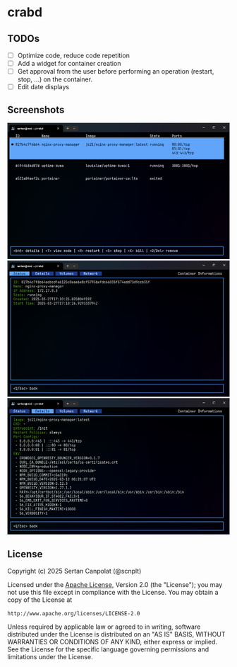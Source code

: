 # crabd

## TODOs

- [ ] Optimize code, reduce code repetition
- [ ] Add a widget for container creation
- [ ] Get approval from the user before performing an operation (restart, stop, ...) on the container.
- [ ] Edit date displays

## Screenshots

![](./assets/list.png)
![](./assets/info_status.png)
![](./assets/info_details.png)

## License

Copyright (c) 2025 Sertan Canpolat (@scnplt)

Licensed under the [Apache License](./LICENSE), Version 2.0 (the "License");
you may not use this file except in compliance with the License.
You may obtain a copy of the License at

    http://www.apache.org/licenses/LICENSE-2.0

Unless required by applicable law or agreed to in writing, software
distributed under the License is distributed on an "AS IS" BASIS,
WITHOUT WARRANTIES OR CONDITIONS OF ANY KIND, either express or implied.
See the License for the specific language governing permissions and
limitations under the License.
